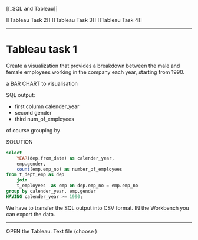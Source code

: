 [[_SQL and Tableau]]

[[Tableau Task 2]]
[[Tableau Task 3]]
[[Tableau Task 4]]



---

# Tableau task 1
Create a visualization that provides a breakdown between the male and female employees working in the company each year, starting from 1990.

a BAR CHART to visualisation

SQL output: 
- first column calender_year
- second gender
- third num_of_employees

of course grouping by

SOLUTION
```sql
select 
	YEAR(dep.from_date) as calender_year,
    emp.gender,
    count(emp.emp_no) as number_of_employees
from t_dept_emp as dep
	join 
    t_employees  as emp on dep.emp_no = emp.emp_no
group by calender_year, emp.gender
HAVING calender_year >= 1990;
```

We have to transfer the SQL output into CSV format.
IN the Workbench you can export the data.

---
OPEN the Tableau.
Text file (choose )




